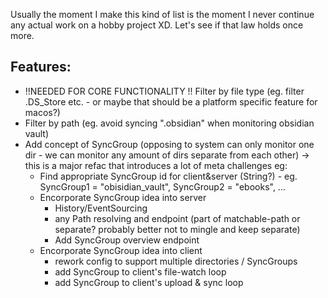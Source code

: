 Usually the moment I make this kind of list is the moment I never continue any actual work on a hobby project XD.
Let's see if that law holds once more.

## Features:
 - !!NEEDED FOR CORE FUNCTIONALITY !! Filter by file type (eg. filter .DS_Store etc. - or maybe that should be a platform specific feature for macos?)
 - Filter by path (eg. avoid syncing ".obsidian" when monitoring obsidian vault)
 - Add concept of SyncGroup (opposing to system can only monitor one dir - we can monitor any amount of dirs separate from each other) -> this is a major refac that introduces a lot of meta challenges eg:
    - Find appropriate SyncGroup id for client&server (String?) - eg. SyncGroup1 = "obisidian_vault", SyncGroup2 = "ebooks", ...
    - Encorporate SyncGroup idea into server
      - History/EventSourcing
      - any Path resolving and endpoint (part of matchable-path or separate? probably better not to mingle and keep separate)
      - Add SyncGroup overview endpoint
    - Encorporate SyncGroup idea into client
      - rework config to support multiple directories / SyncGroups
      - add SyncGroup to client's file-watch loop
      - add SyncGroup to client's upload & sync loop
